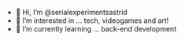 - 👋 Hi, I’m @serialexperimentsastrid
- 👀 I’m interested in ... tech, videogames and art!
- 🌱 I’m currently learning ... back-end development

<!---
serialexperimentsastrid/serialexperimentsastrid is a ✨ special ✨ repository because its `README.md` (this file) appears on your GitHub profile.
You can click the Preview link to take a look at your changes.
--->
